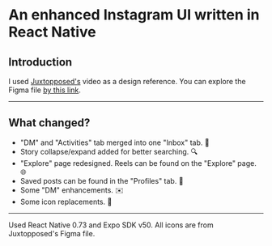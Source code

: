 # An enhanced Instagram UI written in React Native

## Introduction

I used [Juxtopposed's](https://www.youtube.com/watch?v=GtffucAmM78&t=1s&pp=ygUVaW5zdGFncmFtIHVpIHJlZGVzaWdu) video as a design reference. You can explore the Figma file [by this link](https://www.figma.com/file/oDouuSqsLQMFs5cwTdHQeX/Instagram-Redesign-(Community)?type=design&node-id=14-1839&mode=design&t=kidetlNawUdtbraz-0).

---

## What changed?

- "DM" and "Activities" tab merged into one "Inbox" tab. 📩
- Story collapse/expand added for better searching. 🔍
- "Explore" page redesigned. Reels can be found on the "Explore" page. 🌐
- Saved posts can be found in the "Profiles" tab. 💾
- Some "DM" enhancements. ✉️
- Some icon replacements. 🔄

---

Used React Native 0.73 and Expo SDK v50. All icons are from Juxtopposed's Figma file.
